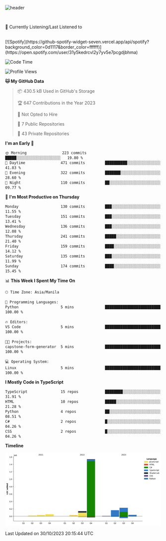 <!--![header](https://capsule-render.vercel.app/api?type=waving&text=dotRarufu&fontAlign=78&desc=dotrarufu&descAlign=92.5&height=195&theme=tokyonight&animation=fadeIn&fontAlignY=39&descAlignY=49&fontSize=30) -->
![header](https://capsule-render.vercel.app/api?type=waving&desc=dotRarufu&descAlign=50&height=185&theme=tokyonight&animation=fadeIn&descAlignY=39&descSize=15) 
 

&nbsp;<div align="left">
🎵 Currently Listening/Last Listened to
</div>
&nbsp;<div align="left">
  [![Spotify](https://github-spotify-widget-seven.vercel.app/api/spotify?background_color=0d1117&border_color=ffffff)](https://open.spotify.com/user/31y5kedrcvl2y7yv5e7pcgdjbhma)
</div>

<!--START_SECTION:waka-->
![Code Time](http://img.shields.io/badge/Code%20Time-5%20mins-blue)

![Profile Views](http://img.shields.io/badge/Profile%20Views-0-blue)

**🐱 My GitHub Data** 

> 📦 430.5 kB Used in GitHub's Storage 
 > 
> 🏆 647 Contributions in the Year 2023
 > 
> 🚫 Not Opted to Hire
 > 
> 📜 7 Public Repositories 
 > 
> 🔑 43 Private Repositories 
 > 
**I'm an Early 🐤** 

```text
🌞 Morning                223 commits         █████░░░░░░░░░░░░░░░░░░░░   19.80 % 
🌆 Daytime                471 commits         ██████████░░░░░░░░░░░░░░░   41.83 % 
🌃 Evening                322 commits         ███████░░░░░░░░░░░░░░░░░░   28.60 % 
🌙 Night                  110 commits         ██░░░░░░░░░░░░░░░░░░░░░░░   09.77 % 
```
📅 **I'm Most Productive on Thursday** 

```text
Monday                   130 commits         ███░░░░░░░░░░░░░░░░░░░░░░   11.55 % 
Tuesday                  151 commits         ███░░░░░░░░░░░░░░░░░░░░░░   13.41 % 
Wednesday                136 commits         ███░░░░░░░░░░░░░░░░░░░░░░   12.08 % 
Thursday                 241 commits         █████░░░░░░░░░░░░░░░░░░░░   21.40 % 
Friday                   159 commits         ████░░░░░░░░░░░░░░░░░░░░░   14.12 % 
Saturday                 135 commits         ███░░░░░░░░░░░░░░░░░░░░░░   11.99 % 
Sunday                   174 commits         ████░░░░░░░░░░░░░░░░░░░░░   15.45 % 
```


📊 **This Week I Spent My Time On** 

```text
🕑︎ Time Zone: Asia/Manila

💬 Programming Languages: 
Python                   5 mins              █████████████████████████   100.00 % 

🔥 Editors: 
VS Code                  5 mins              █████████████████████████   100.00 % 

🐱‍💻 Projects: 
capstone-form-generator  5 mins              █████████████████████████   100.00 % 

💻 Operating System: 
Linux                    5 mins              █████████████████████████   100.00 % 
```

**I Mostly Code in TypeScript** 

```text
TypeScript               15 repos            ████████░░░░░░░░░░░░░░░░░   31.91 % 
HTML                     10 repos            █████░░░░░░░░░░░░░░░░░░░░   21.28 % 
Python                   4 repos             ██░░░░░░░░░░░░░░░░░░░░░░░   08.51 % 
C#                       2 repos             █░░░░░░░░░░░░░░░░░░░░░░░░   04.26 % 
CSS                      2 repos             █░░░░░░░░░░░░░░░░░░░░░░░░   04.26 % 
```



**Timeline**

![Lines of Code chart](https://raw.githubusercontent.com/dotRarufu/dotRarufu/main/assets/bar_graph.png)


 Last Updated on 30/10/2023 20:15:44 UTC
<!--END_SECTION:waka-->


<!--
**dotRarufu/dotRarufu** is a ✨ _special_ ✨ repository because its `README.md` (this file) appears on your GitHub profile.

Here are some ideas to get you started:

- 🔭 I’m currently working on ...
- 🌱 I’m currently learning ...
- 👯 I’m looking to collaborate on ...
- 🤔 I’m looking for help with ...
- 💬 Ask me about ...
- 📫 How to reach me: ...
- 😄 Pronouns: ...
- ⚡ Fun fact: ...
-->

